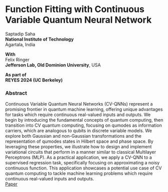 # Function Fitting with Continuous Variable Quantum Neural Network
Saptadip Saha  
**National Institute of Technology**  
Agartala, India  

**With**  
Felix Ringer  
**Jefferson Lab, Old Dominion University**, USA  

**As part of**  
**REYES 2024 (UC Berkeley)**  


### Abstract
Continuous Variable Quantum Neural Networks (CV-QNNs) represent a promising frontier in quantum machine learning, offering unique advantages for tasks which require continuous real-valued inputs and outputs. We begin by introducing the fundamental concepts of quantum computing, then transition into CV quantum computing, focusing on qumodes as information carriers, which are analogous to qubits in discrete variable models. We explore both Gaussian and non-Gaussian transformations and the representation of qumodes states in Hilbert space and phase space. By leveraging these properties, we illustrate how to design and implement variational circuits that perform in a manner similar to classical Multilayer Perceptrons (MLP). As a practical application, we apply a CV-QNN to a supervised regression task, specifically focusing on approximating a noisy continuous function. This application showcases a potential use case of CV quantum computing to tackle machine learning problems which require continuous real-valued inputs and outputs.  
[Paper](https://docs.google.com/document/d/1Ljt0nsRzKQw1dYahLFbjhvNZi7oC7whNajj9orlZqko/edit?usp=sharing)
